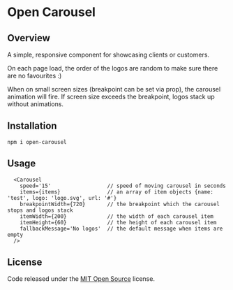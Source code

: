 # Open Carousel

## Overview

A simple, responsive component for showcasing clients or customers.

On each page load, the order of the logos are random to make sure there are no favourites :)

When on small screen sizes (breakpoint can be set via prop), the carousel animation will fire. If screen size exceeds the breakpoint, logos stack up without animations.  

## Installation

`npm i open-carousel`

## Usage

```
  <Carousel
    speed='15'                  // speed of moving carousel in seconds
    items={items}               // an array of item objects {name: 'test', logo: 'logo.svg', url: '#'}
    breakpointWidth={720}       // the breakpoint which the carousel stops and logos stack
    itemWidth={200}             // the width of each carousel item
    itemHeight={60}             // the height of each carousel item
    fallbackMessage='No logos'  // the default message when items are empty
  />
```

## License

Code released under the [MIT Open Source](https://opensource.org/licenses/MIT) license.